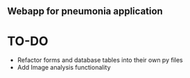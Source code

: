 ## Webapp for pneumonia application

# TO-DO
- Refactor forms and database tables into their own py files
- Add Image analysis functionality
